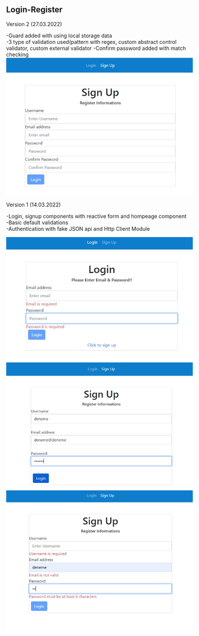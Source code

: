 <h2>Login-Register</h2>

Version 2 (27.03.2022)<br>

-Guard added with using local storage data<br>
-3 type of validation used(pattern with regex, custom abstract control validator, custom external validator
-Confirm password added with match checking
![alt text](src/assets/Screenshot_5.jpg)

Version 1 (14.03.2022)<br>

-Login, signup components with reactive form and hompeage component<br>
-Basic default validations<br>
-Authentication with fake JSON api and Http Client Module<br>



![alt text](src/assets/Screenshot_1.jpg)
![alt text](src/assets/Screenshot_3.jpg)
![alt text](src/assets/Screenshot_4.jpg)
